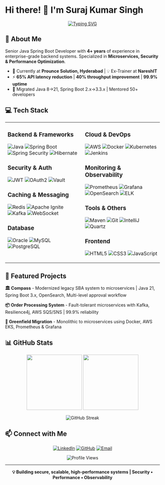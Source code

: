 # Hi there! 👋 I'm Suraj Kumar Singh

<div align="center">
  
  [![Typing SVG](https://readme-typing-svg.herokuapp.com?font=Fira+Code&pause=1000&color=2E9EF7&center=true&vCenter=true&width=435&lines=Senior+Java+Spring+Boot+Developer;4%2B+Years+of+Experience;Microservices+%26+Cloud+Expert)](https://git.io/typing-svg)
  
</div>

## 🚀 About Me

Senior Java Spring Boot Developer with **4+ years** of experience in enterprise-grade backend systems. Specialized in **Microservices, Security & Performance Optimization**.

- 🔭 Currently at **Prounce Solution, Hyderabad** | 💡 Ex-Trainer at **NareshIT**
- ⚡ **65% API latency reduction** | **40% throughput improvement** | **99.9% uptime**
- 🎯 Migrated Java 8→21, Spring Boot 2.x→3.3.x | Mentored 50+ developers

## 💻 Tech Stack

<table>
<tr>
<td valign="top" width="50%">

### Backend & Frameworks
![Java](https://img.shields.io/badge/Java_8--21-%23ED8B00.svg?style=flat-square&logo=openjdk&logoColor=white)
![Spring Boot](https://img.shields.io/badge/Spring_Boot-%236DB33F.svg?style=flat-square&logo=spring-boot&logoColor=white)
![Spring Security](https://img.shields.io/badge/Spring_Security-%236DB33F.svg?style=flat-square&logo=spring-security&logoColor=white)
![Hibernate](https://img.shields.io/badge/Hibernate-%2359666C.svg?style=flat-square&logo=hibernate&logoColor=white)

### Security & Auth
![JWT](https://img.shields.io/badge/JWT-%23000000.svg?style=flat-square&logo=json-web-tokens&logoColor=white)
![OAuth2](https://img.shields.io/badge/OAuth2-%23000000.svg?style=flat-square&logo=auth0&logoColor=white)
![Vault](https://img.shields.io/badge/Vault-%23000000.svg?style=flat-square&logo=vault&logoColor=white)

### Caching & Messaging
![Redis](https://img.shields.io/badge/Redis-%23DC382D.svg?style=flat-square&logo=redis&logoColor=white)
![Apache Ignite](https://img.shields.io/badge/Ignite-%23D22128.svg?style=flat-square&logo=apache&logoColor=white)
![Kafka](https://img.shields.io/badge/Kafka-%23231F20.svg?style=flat-square&logo=apache-kafka&logoColor=white)
![WebSocket](https://img.shields.io/badge/WebSocket-%23010101.svg?style=flat-square&logo=socketdotio&logoColor=white)

### Database
![Oracle](https://img.shields.io/badge/Oracle-%23F80000.svg?style=flat-square&logo=oracle&logoColor=white)
![MySQL](https://img.shields.io/badge/MySQL-%234479A1.svg?style=flat-square&logo=mysql&logoColor=white)
![PostgreSQL](https://img.shields.io/badge/PostgreSQL-%23336791.svg?style=flat-square&logo=postgresql&logoColor=white)

</td>
<td valign="top" width="50%">

### Cloud & DevOps
![AWS](https://img.shields.io/badge/AWS-%23FF9900.svg?style=flat-square&logo=amazon-aws&logoColor=white)
![Docker](https://img.shields.io/badge/Docker-%232496ED.svg?style=flat-square&logo=docker&logoColor=white)
![Kubernetes](https://img.shields.io/badge/Kubernetes-%23326CE5.svg?style=flat-square&logo=kubernetes&logoColor=white)
![Jenkins](https://img.shields.io/badge/Jenkins-%23D24939.svg?style=flat-square&logo=jenkins&logoColor=white)

### Monitoring & Observability
![Prometheus](https://img.shields.io/badge/Prometheus-%23E6522C.svg?style=flat-square&logo=prometheus&logoColor=white)
![Grafana](https://img.shields.io/badge/Grafana-%23F46800.svg?style=flat-square&logo=grafana&logoColor=white)
![OpenSearch](https://img.shields.io/badge/OpenSearch-%23005EB8.svg?style=flat-square&logo=opensearch&logoColor=white)
![ELK](https://img.shields.io/badge/ELK-%23005571.svg?style=flat-square&logo=elasticsearch&logoColor=white)

### Tools & Others
![Maven](https://img.shields.io/badge/Maven-%23C71A36.svg?style=flat-square&logo=apache-maven&logoColor=white)
![Git](https://img.shields.io/badge/Git-%23F05032.svg?style=flat-square&logo=git&logoColor=white)
![IntelliJ](https://img.shields.io/badge/IntelliJ-%23000000.svg?style=flat-square&logo=intellij-idea&logoColor=white)
![Quartz](https://img.shields.io/badge/Quartz-%23E95420.svg?style=flat-square&logo=apache&logoColor=white)

### Frontend
![HTML5](https://img.shields.io/badge/HTML5-%23E34F26.svg?style=flat-square&logo=html5&logoColor=white)
![CSS3](https://img.shields.io/badge/CSS3-%231572B6.svg?style=flat-square&logo=css3&logoColor=white)
![JavaScript](https://img.shields.io/badge/JavaScript-%23F7DF1E.svg?style=flat-square&logo=javascript&logoColor=black)

</td>
</tr>
</table>

## 🎯 Featured Projects

**🏛️ Compass** - Modernized legacy SBA system to microservices | Java 21, Spring Boot 3.x, OpenSearch, Multi-level approval workflow

**📦 Order Processing System** - Fault-tolerant microservices with Kafka, Resilience4j, AWS SQS/SNS | 99.9% reliability

**🔄 Greenfield Migration** - Monolithic to microservices using Docker, AWS EKS, Prometheus & Grafana

## 📊 GitHub Stats

<div align="center">
  <img height="180em" src="https://github-readme-stats.vercel.app/api?username=java-suraj&show_icons=true&theme=radical&hide_border=true&count_private=true"/>
  <img height="180em" src="https://github-readme-stats.vercel.app/api/top-langs/?username=java-suraj&layout=compact&theme=radical&hide_border=true"/>
</div>

<div align="center">
  
  ![GitHub Streak](https://github-readme-streak-stats.herokuapp.com/?user=java-suraj&theme=radical&hide_border=true)

</div>

## 📫 Connect with Me

<div align="center">
  
  [![LinkedIn](https://img.shields.io/badge/LinkedIn-%230A66C2.svg?style=for-the-badge&logo=linkedin&logoColor=white)](https://linkedin.com/in/suraj-kumar-singh-69b135244)
  [![GitHub](https://img.shields.io/badge/GitHub-%23181717.svg?style=for-the-badge&logo=github&logoColor=white)](https://github.com/java-suraj)
  [![Email](https://img.shields.io/badge/Email-%23D14836.svg?style=for-the-badge&logo=gmail&logoColor=white)](mailto:java.surajkumar@gmail.com)
  
  ![Profile Views](https://komarev.com/ghpvc/?username=java-suraj&color=blueviolet&style=flat-square)

</div>

---

<div align="center">
  
  **💡 Building secure, scalable, high-performance systems | Security • Performance • Observability**
  
</div>

